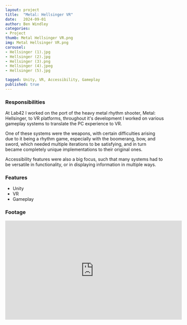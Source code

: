 ```yaml
---
layout: project
title:  "Metal: Hellsinger VR"
date:   2024-09-01
author: Ben Windley
categories:
- Project
thumb: Metal Hellsinger VR.png
img: Metal Hellsinger VR.png
carousel:
- Hellsinger (1).jpg
- Hellsinger (2).jpg
- Hellsinger (3).png
- Hellsinger (4).jpeg
- Hellsinger (5).jpg

tagged: Unity, VR, Accessibility, Gameplay
published: true
---
```


### Responsibilities
At Lab42 I worked on the port of the heavy metal rhythm shooter, Metal: Hellsinger, to VR platforms, throughout it's development I worked on various gameplay systems to translate the PC experience to VR.

One of these systems were the weapons, with certain difficulties arising due to it being a rhythm game, especially with the boomerang, bow, and sword, which needed multiple iterations to be satisfying, and in turn became completely unique implementations to their original ones. 

Accessibility features were also a big focus, such that many systems had to be versatile in functionality, or in displaying information in multiple ways.

### Features

- Unity
- VR
- Gameplay

### Footage

<p style="text-align: center">
<iframe width="560" height="315" src="https://www.youtube.com/embed/wD_ciZSEQh0?rel=0&amp;showinfo=0" frameborder="0" allow="autoplay; encrypted-media" allowfullscreen></iframe>
</p>
